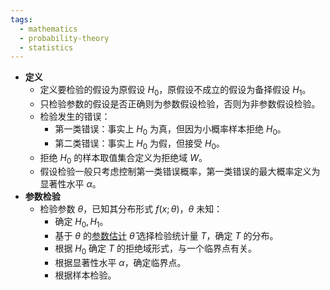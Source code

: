 ```yaml
---
tags:
  - mathematics
  - probability-theory
  - statistics
---
```

- **定义**
    - 定义要检验的假设为原假设 $H_0$，原假设不成立的假设为备择假设 $H_1$。
    - 只检验参数的假设是否正确则为参数假设检验，否则为非参数假设检验。
    - 检验发生的错误：
        - 第一类错误：事实上 $H_0$ 为真，但因为小概率样本拒绝 $H_0$。
        - 第二类错误：事实上 $H_0$ 为假，但接受 $H_0$。
    - 拒绝 $H_0$ 的样本取值集合定义为拒绝域 $W$。
    - 假设检验一般只考虑控制第一类错误概率，第一类错误的最大概率定义为显著性水平 $\alpha$。
- **参数检验**
    - 检验参数 $\theta$，已知其分布形式 $f(x;\theta)$，$\theta$ 未知：
        - 确定 $H_0,H_1$。
        - 基于 $\theta$ 的[参数估计](/notes/docs/mathematics/probability-theory/parameter-estimation) $\hat\theta$ 选择检验统计量 $T$，确定 $T$ 的分布。
        - 根据 $H_0$ 确定 $T$ 的拒绝域形式，与一个临界点有关。
        - 根据显著性水平 $\alpha$，确定临界点。
        - 根据样本检验。
